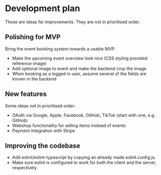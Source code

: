 # Development plan

These are ideas for improvements. They are not in prioritised order.

## Polishing for MVP

Bring the event booking system towards a usable MVP:

- Make the upcoming event overview look nice (CSS styling provided reference image)
- Add optional image to event and make the backend crop the image
- When booking as a logged in user, assume several of the fields are known in the backend

## New features

Some ideas not in prioritised order:

- OAuth via Google, Apple, Facebook, GitHub, TikTok (start with one, e.g. GitHub)
- Webshop functionality for selling items instead of events
- Payment integration with Stripe

## Improving the codebase

- Add eslint/eslint-typescript by copying an already made eslint.config.js.
- Make sure eslint is configured to work for both the client and the server, respectively.